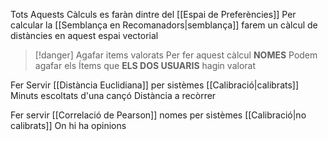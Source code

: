 
Tots Aquests Càlculs es faràn dintre del [[Espai de Preferències]]
Per calcular la [[Semblança en Recomanadors|semblança]] farem un càlcul de distàncies en aquest espai vectorial

>[!danger] Agafar items valorats
>Per fer aquest càlcul **NOMES** Podem agafar els Ítems que **ELS DOS USUARIS** hagin valorat

Fer Servir [[Distància Euclidiana]] per sistèmes [[Calibració|calibrats]]
	Minuts escoltats d'una cançó
	Distància a recòrrer

Fer servir [[Correlació de Pearson]] nomes per sistèmes [[Calibració|no calibrats]]
	On hi ha opinions
